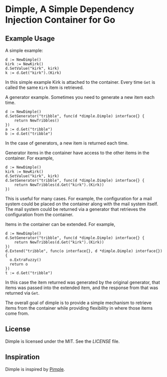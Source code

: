 # Dimple, A Simple Dependency Injection Container for Go

## Example Usage
A simple example:

    d := NewDimple()
    kirk := NewKirk()
    d.SetValue("kirk", kirk)
    k := d.Get("kirk").(Kirk)

In this simple example Kirk is attached to the container. Every time `Get` is called the same `Kirk` item is retrieved.

A generator example. Sometimes you need to generate a new item each time.

    d := NewDimple()
    d.SetGenerator("tribble", func(d *dimple.Dimple) interface{} {
        return NewTribbles()
    })
    a := d.Get("tribble")
    b := d.Get("tribble")

In the case of generators, a new item is returned each time.

Generator items in the container have access to the other items in the container. For example,

    d := NewDimple()
    kirk := NewKirk()
    d.SetValue("kirk", kirk)
    d.SetGenerator("tribble", func(d *dimple.Dimple) interface{} {
        return NewTribbles(d.Get("kirk").(Kirk))
    })

This is useful for many cases. For example, the configuration for a mail system could be placed on the container along with the mail system itself. The mail system could be returned via a generator that retrieves the configuration from the container.

Items in the container can be extended. For example,

    d := NewDimple()
    d.SetGenerator("tribble", func(d *dimple.Dimple) interface{} {
        return NewTribbles(d.Get("kirk").(Kirk))
    })
    d.Extend("tribble", func(o interface{}, d *dimple.Dimple) interface{}) {
      o.ExtraFuzzy()
      return o
    })
    t := d.Get("tribble")

In this case the item returned was generated by the original generator, that items was passed into the extended item, and the response from that was returned via `Get`.

The overall goal of dimple is to provide a simple mechanism to retrieve items from the container while providing flexibility in where those items come from.

## License
Dimple is licensed under the MIT. See the _LICENSE_ file.

## Inspiration
Dimple is inspired by [Pimple](http://pimple.sensiolabs.org/).